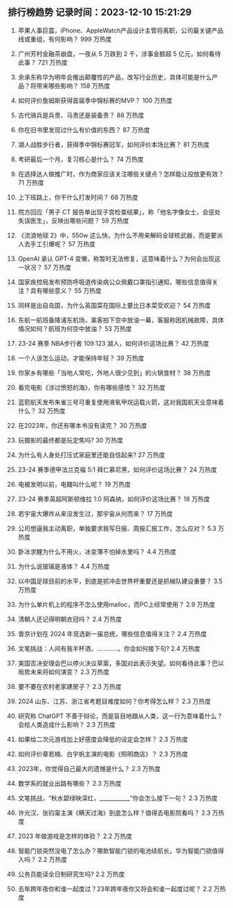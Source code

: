 
## 排行榜趋势 记录时间：2023-12-10 15:21:29
  
  1. 苹果人事巨震，iPhone、AppleWatch产品设计主管将离职，公司最关键产品线或重组，有何影响？ 999 万热度
    
  2. 广州芳村金融茶崩盘，一夜从 5 万跌到 2 千，涉事金额超 5 亿元，如何看待此事？ 721 万热度
    
  3. 余承东称华为明年会推出颠覆性的产品，改写行业历史，具体可能是什么产品？将带来哪些影响？ 158 万热度
    
  4. 如何评价詹姆斯获得首届季中锦标赛的MVP？ 100 万热度
    
  5. 古代骑兵是兵贵、马贵还是装备贵？ 88 万热度
    
  6. 你在旧书里发现过什么有价值的东西？ 87 万热度
    
  7. 湖人战胜步行者，获得季中锦标赛冠军，如何评价本场比赛？ 81 万热度
    
  8. 考研最后一个月，复习核心是什么？ 74 万热度
    
  9. 在选择达人做推广时，作为商家应该关注哪些关键点？怎样能让投放更有效？ 71 万热度
    
  10. 上下班路上，你干什么打发时间？ 68 万热度
    
  11. 院方回应「男子 CT 报告单出现子宫检查结果」，称「他名字像女士，会惩处失误医生」，反映出哪些问题？ 59 万热度
    
  12. 《流浪地球 2》中，550w 这么快，为什么不用来解码全球核武器，而是要派人去手工引爆呢？ 57 万热度
    
  13. OpenAI 承认 GPT-4 变懒，称暂时无法修复，这意味着什么？为何会出现这一状况？ 57 万热度
    
  14. 国家疾控局发布预防呼吸道传染病公众佩戴口罩指引通知，哪些信息值得关注？具有哪些意义？ 55 万热度
    
  15. 同样是出自岛国，为什么英国菜在国际上要比日本菜受欢迎？ 54 万热度
    
  16. 东航一航班备降浦东机场，乘客拍下空中放油一幕，客服称因机械故障，具体情况如何？航班为何空中放油？ 53 万热度
    
  17. 23-24 赛季 NBA步行者 109:123 湖人，如何评价这场比赛？ 42 万热度
    
  18. 一个人该怎么运动，才能保持年轻？ 39 万热度
    
  19. 你家乡有哪些「当地人常吃，外地人很少见到」的火锅食材？ 38 万热度
    
  20. 看完电影《涉过愤怒的海》，你有哪些感悟？ 32 万热度
    
  21. 蓝箭航天发布朱雀三号可重复使用液氧甲烷运载火箭，这对我国航天业意味着什么？ 32 万热度
    
  22. 在2023年，你还有哪本书没有读完？ 30 万热度
    
  23. 玩摄影的最终都是玩定焦吗? 30 万热度
    
  24. 为什么有人身处打压式家庭里还能自信起来? 27 万热度
    
  25. 23-24 赛季德甲法兰克福 5:1 拜仁慕尼黑，如何评价这场比赛？ 24 万热度
    
  26. 电被发明以前，电鳗叫什么呢？ 19 万热度
    
  27. 23-24 赛季英超阿斯顿维拉 1:0 阿森纳，如何评价这场比赛？ 18 万热度
    
  28. 若宇宙大爆炸从来没发生过，那宇宙从何而来？ 17 万热度
    
  29. 公司想逼我主动离职，单独要求我写日报、周报汇报工作，怎么应对？ 5.3 万热度
    
  30. 卧冰求鲤为什么不用火，冰变薄不怕掉水里吗？ 4.4 万热度
    
  31. 为什么说玻璃是液体？ 4.4 万热度
    
  32. 以中国足球目前的水平，到底是抓冲击世界杯重要还是抓梯队建设重要？ 3.5 万热度
    
  33. 为什么单片机上的程序不怎么使用malloc，而PC上经常使用？ 2.9 万热度
    
  34. 清朝人还记得明朝衣冠吗？ 2.4 万热度
    
  35. 普京计划在 2024 年竞选新一届总统，哪些信息值得关注？ 2.4 万热度
    
  36. 文笔挑战：人间有我半杯酒，…………。你会如何接下句? 2.4 万热度
    
  37. 美国否决安理会巴以停火决议草案，多国对此表示失望。如何看待此事？巴以局势未来将如何演变？ 2.3 万热度
    
  38. 要不要在农村老家建房子？ 2.3 万热度
    
  39. 2024 山东、江苏、浙江省考题目难度如何？你考得怎么样？ 2.3 万热度
    
  40. 研究称 ChatGPT 不善于辩论，而是盲目地跟从人类，这一行为意味着什么？会给人类造成什么影响？ 2.3 万热度
    
  41. 如果给二次元游戏加上好感度会降低的设定会怎样？ 2.3 万热度
    
  42. 如何评价章若楠、白宇帆主演的电影《照明商店》？ 2.3 万热度
    
  43. 2023年，你觉得自己最大的遗憾是什么？ 2.3 万热度
    
  44. 数学系的就业出路有哪些？ 2.3 万热度
    
  45. 文笔挑战，“秋水碧绿映深红，___________”你会怎么接下一句？ 2.3 万热度
    
  46. 许光汉、张钧甯主演《瞒天过海》到底怎么样？值得去电影院看吗？ 2.3 万热度
    
  47. 2023 年做游戏是怎样的体验？ 2.2 万热度
    
  48. 智能门锁突然没电了怎么办？哪款智能门锁的电池续航长，华为智能门锁值得入吗？ 2.2 万热度
    
  49. 公务员能读全日制研究生吗? 2.2 万热度
    
  50. 去年跨年夜你和谁一起度过？23年跨年夜你又将会和谁一起度过呢？ 2.2 万热度
    
